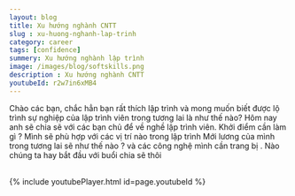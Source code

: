 ```yaml
---
layout: blog
title: Xu hướng nghành CNTT 
slug : xu-huong-nghanh-lap-trinh
category: career
tags: [confidence]
summery: Xu hướng nghành lập trình   
image: /images/blog/softskills.png
description : Xu hướng nghành CNTT 
youtubeId: r2w7in6xMB4
---
```

 
Chào các bạn, chắc hẳn bạn rất thích lập trình và mong muốn biết được lộ trình sự nghiệp của lập trình viên trong tương lai là như thế nào?
Hôm nay anh sẽ chia sẽ với các bạn chủ để về nghề lập trình viên. Khởi điểm cần làm gì ? Mình sẽ phù hợp với các vị trí nào trong lập trình
Mới lương của mình trong tương lai sẽ như thế nào ? và các công nghệ mình cần trang bị . Nào chúng ta hay bắt đầu với buổi chia sẽ thôi
<br><br>

{% include youtubePlayer.html id=page.youtubeId %}